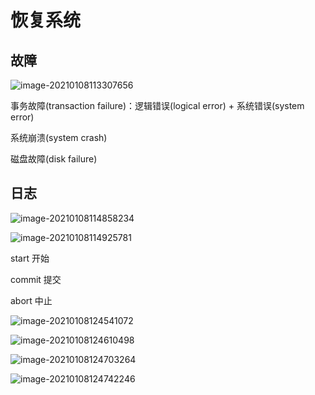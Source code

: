 # 恢复系统

## 故障

![image-20210108113307656](https://gitee.com/twilight_h_1184651848/pic-go-img/raw/master/database/databaseSystemImplementationTechnology/20210108113308.png)

事务故障(transaction failure)：逻辑错误(logical error) + 系统错误(system error)

系统崩溃(system crash)

磁盘故障(disk failure)

## 日志

![image-20210108114858234](https://gitee.com/twilight_h_1184651848/pic-go-img/raw/master/database/databaseSystemImplementationTechnology/20210108114859.png)

![image-20210108114925781](https://gitee.com/twilight_h_1184651848/pic-go-img/raw/master/database/databaseSystemImplementationTechnology/20210108114926.png)

start 开始

commit 提交

abort 中止

![image-20210108124541072](https://gitee.com/twilight_h_1184651848/pic-go-img/raw/master/database/databaseSystemImplementationTechnology/20210108124542.png)

![image-20210108124610498](https://gitee.com/twilight_h_1184651848/pic-go-img/raw/master/database/databaseSystemImplementationTechnology/20210108124611.png)

![image-20210108124703264](https://gitee.com/twilight_h_1184651848/pic-go-img/raw/master/database/databaseSystemImplementationTechnology/20210108124704.png)

![image-20210108124742246](https://gitee.com/twilight_h_1184651848/pic-go-img/raw/master/database/databaseSystemImplementationTechnology/20210108124743.png)